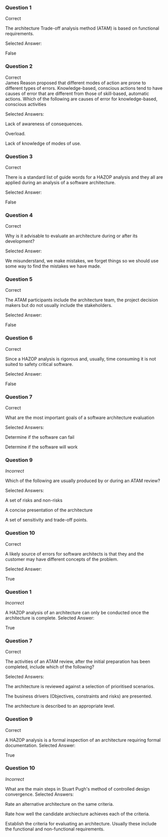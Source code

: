 ### Question 1
Correct

The architecture Trade-off analysis method (ATAM) is based on functional requirements.

Selected Answer: 	

False

### Question 2
Correct 	
James Reason proposed that different modes of action are prone to different types of errors. Knowledge-based, conscious actions tend to have causes of error that are different from those of skill-based, automatic actions. Which of the following are causes of error for knowledge-based, conscious activities

Selected Answers: 	

Lack of awareness of consequences.

Overload.	

Lack of knowledge of modes of use.


### Question 3

Correct 	

There is a standard list of guide words for a HAZOP analysis and they all are applied during an analysis of a software architecture.

Selected Answer: 	

False

### Question 4

Correct 	

Why is it advisable to evaluate an architecture during or after its development?

Selected Answer: 	

We misunderstand, we make mistakes, we forget things so we should use some way to find the mistakes we have made.

### Question 5

Correct 	

The ATAM participants include the architecture team, the project decision makers but do not usually include the stakeholders.

Selected Answer: 	

False

### Question 6
Correct 	

Since a HAZOP analysis is rigorous and, usually, time consuming it is not suited to safety critical software.

Selected Answer: 	

False

### Question 7

Correct 	

What are the most important goals of a software architecture evaluation

Selected Answers: 	

Determine if the software can fail

Determine if the software will work

### Question 9

*Incorrect*

Which of the following are usually produced by or during an ATAM review?

Selected Answers: 	

A set of risks and non-risks

A concise presentation of the architecture

A set of sensitivity and trade-off points.

### Question 10

Correct 	

A likely source of errors for software architects is that they and the customer may have different concepts of the problem.

Selected Answer: 	

True 

### Question 1

*Incorrect* 	

A HAZOP analysis of an architecture can only be conducted once the architecture is complete.
Selected Answer: 

True

### Question 7

Correct 	

The activities of an ATAM review, after the initial preparation has been completed, include which of the following?

Selected Answers: 	

The architecture is reviewed against a selection of prioritised scenarios.
	

The business drivers (Objectives, constraints and risks) are presented.
	

The architecture is described to an appropriate level.

### Question 9

Correct 	

A HAZOP analysis is a formal inspection of an architecture requiring formal documentation.
Selected Answer: 	

True

### Question 10

*Incorrect* 	

What are the main steps in Stuart Pugh's method of controlled design convergence.
Selected Answers: 	

Rate an alternative architecture on the same criteria.
	

Rate how well the candidate archiecture achieves each of the criteria.
	

Establish the criteria for evaluating an architecture. Usually these include the functional and non-functional requirements.
